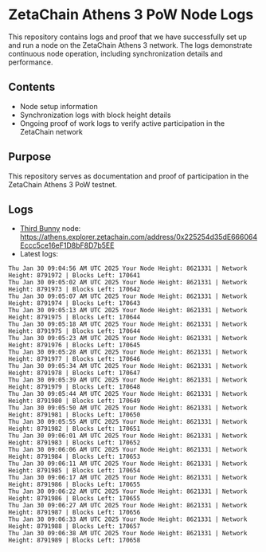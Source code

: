 # ZetaChain Athens 3 PoW Node Logs
This repository contains logs and proof that we have successfully set up and run a node on the ZetaChain Athens 3 network. The logs demonstrate continuous node operation, including synchronization details and performance.

## Contents
- Node setup information
- Synchronization logs with block height details
- Ongoing proof of work logs to verify active participation in the ZetaChain network

## Purpose
This repository serves as documentation and proof of participation in the ZetaChain Athens 3 PoW testnet.

## Logs

- [Third Bunny](https://thirdbunny.xyz/) node: https://athens.explorer.zetachain.com/address/0x225254d35dE666064Eccc5ce16eF1D8bF8D7b5EE
- Latest logs:
```
Thu Jan 30 09:04:56 AM UTC 2025 Your Node Height: 8621331 | Network Height: 8791972 | Blocks Left: 170641
Thu Jan 30 09:05:02 AM UTC 2025 Your Node Height: 8621331 | Network Height: 8791973 | Blocks Left: 170642
Thu Jan 30 09:05:07 AM UTC 2025 Your Node Height: 8621331 | Network Height: 8791974 | Blocks Left: 170643
Thu Jan 30 09:05:13 AM UTC 2025 Your Node Height: 8621331 | Network Height: 8791975 | Blocks Left: 170644
Thu Jan 30 09:05:18 AM UTC 2025 Your Node Height: 8621331 | Network Height: 8791975 | Blocks Left: 170644
Thu Jan 30 09:05:23 AM UTC 2025 Your Node Height: 8621331 | Network Height: 8791976 | Blocks Left: 170645
Thu Jan 30 09:05:28 AM UTC 2025 Your Node Height: 8621331 | Network Height: 8791977 | Blocks Left: 170646
Thu Jan 30 09:05:34 AM UTC 2025 Your Node Height: 8621331 | Network Height: 8791978 | Blocks Left: 170647
Thu Jan 30 09:05:39 AM UTC 2025 Your Node Height: 8621331 | Network Height: 8791979 | Blocks Left: 170648
Thu Jan 30 09:05:44 AM UTC 2025 Your Node Height: 8621331 | Network Height: 8791980 | Blocks Left: 170649
Thu Jan 30 09:05:50 AM UTC 2025 Your Node Height: 8621331 | Network Height: 8791981 | Blocks Left: 170650
Thu Jan 30 09:05:55 AM UTC 2025 Your Node Height: 8621331 | Network Height: 8791982 | Blocks Left: 170651
Thu Jan 30 09:06:01 AM UTC 2025 Your Node Height: 8621331 | Network Height: 8791983 | Blocks Left: 170652
Thu Jan 30 09:06:06 AM UTC 2025 Your Node Height: 8621331 | Network Height: 8791984 | Blocks Left: 170653
Thu Jan 30 09:06:11 AM UTC 2025 Your Node Height: 8621331 | Network Height: 8791985 | Blocks Left: 170654
Thu Jan 30 09:06:17 AM UTC 2025 Your Node Height: 8621331 | Network Height: 8791986 | Blocks Left: 170655
Thu Jan 30 09:06:22 AM UTC 2025 Your Node Height: 8621331 | Network Height: 8791986 | Blocks Left: 170655
Thu Jan 30 09:06:27 AM UTC 2025 Your Node Height: 8621331 | Network Height: 8791987 | Blocks Left: 170656
Thu Jan 30 09:06:33 AM UTC 2025 Your Node Height: 8621331 | Network Height: 8791988 | Blocks Left: 170657
Thu Jan 30 09:06:38 AM UTC 2025 Your Node Height: 8621331 | Network Height: 8791989 | Blocks Left: 170658
```
